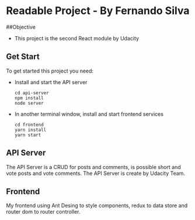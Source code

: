 # Readable Project - By Fernando Silva

##Objective

* This project is the second React module by Udacity 

## Get Start

To get started this project you need:

* Install and start the API server
    ```
    cd api-server
    npm install
    node server
    ```
* In another terminal window, install and start frontend services
    ```
    cd frontend
    yarn install
    yarn start
    ```

## API Server

The API Server is a CRUD for posts and comments, is possible short and vote posts and vote comments. 
The API Server is create by Udacity Team.

## Frontend

My frontend using Ant Desing to style components, redux to data store and router dom to router controller.
